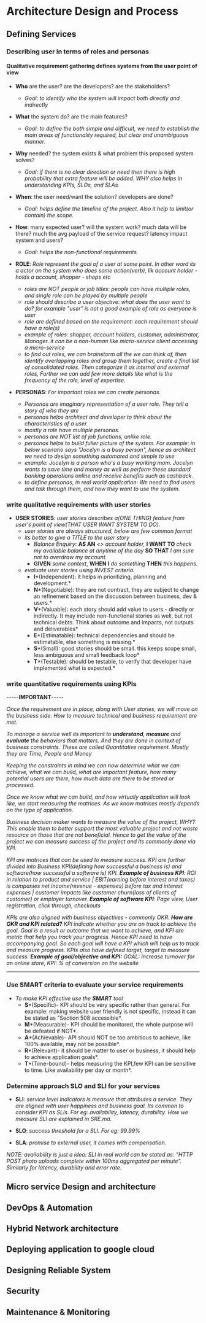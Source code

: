 # Architecture Design and Process

## Defining Services

### Describing user in terms of roles and personas

#### Qualitative requirement gathering defines systems from the user point of view

- **Who** are the user? are the developers? are the stakeholders?
  - *Goal: to identify who the system will impact both directly and indirectly*
- **What** the system do? are the main features?
  - *Goal: to define the both simple and difficult, we need to establish the main areas of functionality required, but clear and unambiguous manner.*
- **Why** needed? the system exists & what problem this proposed system solves?
  - *Goal: if there is no clear direction or need then there is high probability that extra feature will be added. WHY also helps in understanding KPIs, SLOs, and SLAs.*
- **When**: the user need/want the solution? developers are done?
  - *Goal: helps define the timeline of the project. Also it help to limit(or contain) the scope.*
- **How**: many expected user? will the system work? much data will be there? much the avg payload of the service request? latency impact system and users?
  - *Goal: helps the non-functional requirements.*

- **ROLE**: *Role represent the goal of a user at some point. In other word its a actor on the system who does some action(verb), lik account holder - holds a account, shopper - shops etc*
  - *roles are NOT people or job titles: people can have multiple roles, and single role can be played by multiple people*
  - *role should describe a user objective: what does the user want to do? for example "user" is not a good example of role as everyone is user*
  - *role are defined based on the requirement: each requirement should have a role(s)*
  - *example of roles: shopper, account holders, customer, administrator, Manager. it can be a non-human like micro-service client accessing a micro-service*
  - *to find out roles, we can brainstorm all the we can think of, then identify overlapping roles and group them together, create a final list of consolidated roles. Then categorize it as internal and external roles, Further we can add few more details like what is the frequency of the role, level of expertise.*

- **PERSONAS**: *For important roles we can create personas.*
  - *Personas are imaginary representation of a user role. They tell a story of who they are*
  - *personas helps architect and developer to think about the characteristics of a user.*
  - *mostly a role have multiple personas.*
  - *personas are NOT list of job functions, unlike role.*
  - *personas helps to build fuller picture of the system. For example: in below scenario says "Jocelyn is a busy person", hence as architect we need to design something automated and simple to use*
  - *example: Jocelyn is a person who's a busy working mom. Jocelyn wants to save time and money as well as perform these standard banking operations online and receive benefits such as cashback.*
  - *to define personas, in real world application: We need to find users and talk through them, and how they want to use the system.*

### write qualitative requirements with user stories

- **USER STORIES**: *user stories describes a(ONE THING) feature from user's point of view(THAT USER WANT SYSTEM TO DO).*
  - *user stories are always structured, below are few common format*
  - *its better to give a TITLE to the user story*
    - *Balance Enquiry*: **AS AN** *<<role>> account holder,* **I WANT TO** *check my available balance at anytime of the day* **SO THAT** *I am sure not to overdraw my account.*
    - **GIVEN** *some context*, **WHEN I** *do something* **THEN** *this happens*.
  - *evaluate user stories using INVEST criteria*.
    - **I***(Independent): it helps in prioritizing, planning and development.*
    - **N***(Negotiable): they are not contract, they are subject to change an refinement based on the discussion between business, dev & users.*
    - **V***(Valuable): each story should add value to users - directly or indirectly. It may include non-functional stories as well, but not technical debts. Think about outcome and impacts, not outputs and deliverables*
    - **E***(Estimatable): technical dependencies and should be estimatable, else something is missing.*
    - **S***(Small): good stories should be small. this keeps scope small, less ambiguous and small feedback loop*
    - **T***(Testable): should be testable, to verify that developer have implemented what is expected.*

### write quantitative requirements using KPIs

-----**IMPORTANT**-----

*Once the requirement are in place, along with User stories, we will move on the business side. How to measure technical and business requirement are met*.

*To manage a service well its important to **understand**, **measure** and **evaluate** the behaviors that matters. And they are done in context of business constraints. These are called Quantitative requirement. Mostly they are Time, People and Money*

*Keeping the constraints in mind we can now determine what we can achieve, what we can build, what are important feature, how many potential users are there, how much data are there to be stored or processed.*

*Once we know what we can build, and how virtually application will look like, we start measuring the matrices. As we know matrices mostly depends on the type of application.*

*Business decision maker wants to measure the value of the project, WHY? This enable them to better support the most valuable project and not waste resource on those that are not beneficial. Hence to get the value of the project we can measure success of the project and its commonly done via KPI.*

*KPI are matrices that can be used to measure success. KPI are further divided into Business KPI(defining how successful a business is) and software(how successful a software is) KPI. **Example of business KPI**: ROI in relation to product and service | EBIT(earning before interest and taxes) is companies net income(revenue - expenses) before tax and interest expenses | customer impacts like customer churn(loss of clients of customer) or employer turnover. **Example of software KPI**: Page view, User registration, click through, checkouts*

*KPIs are also aligned with business objectives - commonly OKR. **How are OKR and KPI related?** KPI indicate whether you are on track to achieve the goal. Goal is a result or outcome that we want to achieve, and KPI are metric that help you track your progress. Hence KPI need to have accompanying goal. So each goal will have a KPI which will help us to track and measure progress. KPIs also have defined target, target to measure success. **Example of goal/objective and KPI:** GOAL: Increase turnover for an online store, KPI: % of conversion on the website*

---------------------

### Use SMART criteria to evaluate your service requirements

- *To make KPI effective use the **SMART** tool*
  - **S***(Specific)- KPI should be very specific rather than general. For example: making website user friendly is not specific, instead it can be stated as "Section 508 accessible*.
  - **M***(Measurable)- KPI should be monitored, the whole purpose will be defeated if NOT*.
  - **A***(Achievable)- API should NOT be too ambitious to achieve, like 100% available, may not be possible*.
  - **R***(Relevant)- it should be matter to user or business, it should help to achieve application goals*.
  - **T***(Time-bound)- helps measuring the KPI,few KPI can be sensitive to time. Like availability per day or month*.

### Determine approach SLO and SLI for your services

- **SLI**: *service level indicators is measure that attributes a service. They are aligned with user happiness and business goal. Its common to consider KPI as SLIs. For eg: availability, latency, durability. How we measure SLI are explained in SRE.md.*

- **SLO**: *success threshold for a SLI. For eg: 99.99%*

- **SLA**: *promise to external user, it comes with compensation*.

*NOTE: availability is just a idea: SLI in real world can be stated as: "HTTP POST photo uploads complete within 100ms aggregated per minute". Similarly for latency, durability and error rate.*

## Micro service Design and architecture

## DevOps & Automation

## Hybrid Network architecture

## Deploying application to google cloud

## Designing Reliable System

## Security

## Maintenance & Monitoring
